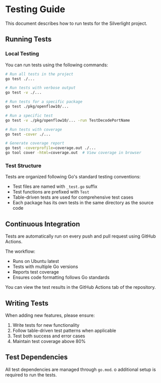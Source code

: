 # Testing Guide

This document describes how to run tests for the Silverlight project.

## Running Tests

### Local Testing

You can run tests using the following commands:

```bash
# Run all tests in the project
go test ./...

# Run tests with verbose output
go test -v ./...

# Run tests for a specific package
go test ./pkg/openflow10/...

# Run a specific test
go test -v ./pkg/openflow10/... -run TestDecodePortName

# Run tests with coverage
go test -cover ./...

# Generate coverage report
go test -coverprofile=coverage.out ./...
go tool cover -html=coverage.out  # View coverage in browser
```

### Test Structure

Tests are organized following Go's standard testing conventions:

- Test files are named with `_test.go` suffix
- Test functions are prefixed with `Test`
- Table-driven tests are used for comprehensive test cases
- Each package has its own tests in the same directory as the source code

## Continuous Integration

Tests are automatically run on every push and pull request using GitHub Actions.

The workflow:

- Runs on Ubuntu latest
- Tests with multiple Go versions
- Reports test coverage
- Ensures code formatting follows Go standards

You can view the test results in the GitHub Actions tab of the repository.

## Writing Tests

When adding new features, please ensure:

1. Write tests for new functionality
2. Follow table-driven test patterns when applicable
3. Test both success and error cases
4. Maintain test coverage above 80%

## Test Dependencies

All test dependencies are managed through `go.mod`.
o additional setup is required to run the tests.